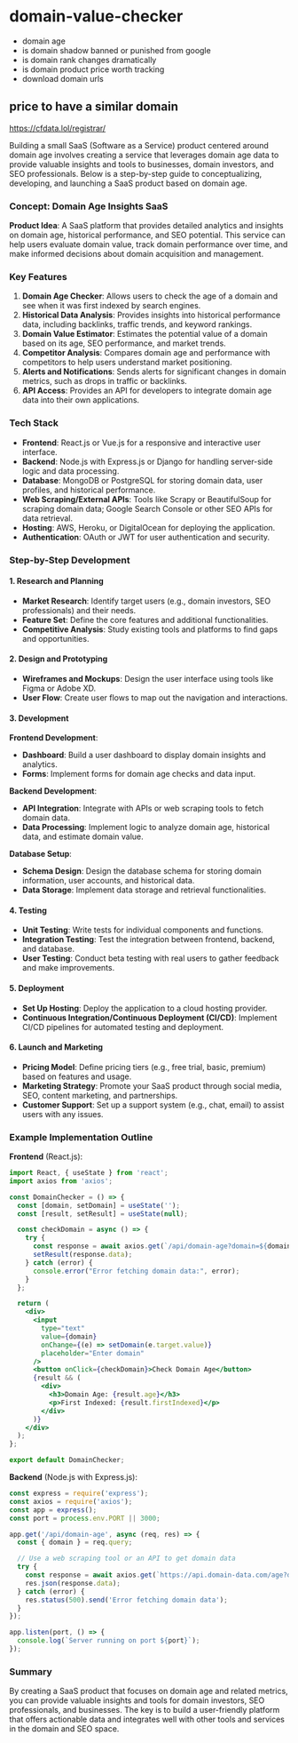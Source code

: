 # domain-value-checker

* domain age 
* is domain shadow banned or punished from google
* is domain rank changes dramatically
* is domain product price worth tracking
* download domain urls 

## price to have a similar domain


https://cfdata.lol/registrar/



Building a small SaaS (Software as a Service) product centered around domain age involves creating a service that leverages domain age data to provide valuable insights and tools to businesses, domain investors, and SEO professionals. Below is a step-by-step guide to conceptualizing, developing, and launching a SaaS product based on domain age.

### Concept: Domain Age Insights SaaS

**Product Idea**: A SaaS platform that provides detailed analytics and insights on domain age, historical performance, and SEO potential. This service can help users evaluate domain value, track domain performance over time, and make informed decisions about domain acquisition and management.

### Key Features

1. **Domain Age Checker**: Allows users to check the age of a domain and see when it was first indexed by search engines.
2. **Historical Data Analysis**: Provides insights into historical performance data, including backlinks, traffic trends, and keyword rankings.
3. **Domain Value Estimator**: Estimates the potential value of a domain based on its age, SEO performance, and market trends.
4. **Competitor Analysis**: Compares domain age and performance with competitors to help users understand market positioning.
5. **Alerts and Notifications**: Sends alerts for significant changes in domain metrics, such as drops in traffic or backlinks.
6. **API Access**: Provides an API for developers to integrate domain age data into their own applications.

### Tech Stack

- **Frontend**: React.js or Vue.js for a responsive and interactive user interface.
- **Backend**: Node.js with Express.js or Django for handling server-side logic and data processing.
- **Database**: MongoDB or PostgreSQL for storing domain data, user profiles, and historical performance.
- **Web Scraping/External APIs**: Tools like Scrapy or BeautifulSoup for scraping domain data; Google Search Console or other SEO APIs for data retrieval.
- **Hosting**: AWS, Heroku, or DigitalOcean for deploying the application.
- **Authentication**: OAuth or JWT for user authentication and security.

### Step-by-Step Development

#### 1. **Research and Planning**

- **Market Research**: Identify target users (e.g., domain investors, SEO professionals) and their needs.
- **Feature Set**: Define the core features and additional functionalities.
- **Competitive Analysis**: Study existing tools and platforms to find gaps and opportunities.

#### 2. **Design and Prototyping**

- **Wireframes and Mockups**: Design the user interface using tools like Figma or Adobe XD.
- **User Flow**: Create user flows to map out the navigation and interactions.

#### 3. **Development**

**Frontend Development**:
   - **Dashboard**: Build a user dashboard to display domain insights and analytics.
   - **Forms**: Implement forms for domain age checks and data input.

**Backend Development**:
   - **API Integration**: Integrate with APIs or web scraping tools to fetch domain data.
   - **Data Processing**: Implement logic to analyze domain age, historical data, and estimate domain value.

**Database Setup**:
   - **Schema Design**: Design the database schema for storing domain information, user accounts, and historical data.
   - **Data Storage**: Implement data storage and retrieval functionalities.

#### 4. **Testing**

- **Unit Testing**: Write tests for individual components and functions.
- **Integration Testing**: Test the integration between frontend, backend, and database.
- **User Testing**: Conduct beta testing with real users to gather feedback and make improvements.

#### 5. **Deployment**

- **Set Up Hosting**: Deploy the application to a cloud hosting provider.
- **Continuous Integration/Continuous Deployment (CI/CD)**: Implement CI/CD pipelines for automated testing and deployment.

#### 6. **Launch and Marketing**

- **Pricing Model**: Define pricing tiers (e.g., free trial, basic, premium) based on features and usage.
- **Marketing Strategy**: Promote your SaaS product through social media, SEO, content marketing, and partnerships.
- **Customer Support**: Set up a support system (e.g., chat, email) to assist users with any issues.

### Example Implementation Outline

**Frontend** (React.js):
```jsx
import React, { useState } from 'react';
import axios from 'axios';

const DomainChecker = () => {
  const [domain, setDomain] = useState('');
  const [result, setResult] = useState(null);

  const checkDomain = async () => {
    try {
      const response = await axios.get(`/api/domain-age?domain=${domain}`);
      setResult(response.data);
    } catch (error) {
      console.error("Error fetching domain data:", error);
    }
  };

  return (
    <div>
      <input 
        type="text" 
        value={domain} 
        onChange={(e) => setDomain(e.target.value)} 
        placeholder="Enter domain" 
      />
      <button onClick={checkDomain}>Check Domain Age</button>
      {result && (
        <div>
          <h3>Domain Age: {result.age}</h3>
          <p>First Indexed: {result.firstIndexed}</p>
        </div>
      )}
    </div>
  );
};

export default DomainChecker;
```

**Backend** (Node.js with Express.js):
```javascript
const express = require('express');
const axios = require('axios');
const app = express();
const port = process.env.PORT || 3000;

app.get('/api/domain-age', async (req, res) => {
  const { domain } = req.query;

  // Use a web scraping tool or an API to get domain data
  try {
    const response = await axios.get(`https://api.domain-data.com/age?domain=${domain}`);
    res.json(response.data);
  } catch (error) {
    res.status(500).send('Error fetching domain data');
  }
});

app.listen(port, () => {
  console.log(`Server running on port ${port}`);
});
```

### Summary

By creating a SaaS product that focuses on domain age and related metrics, you can provide valuable insights and tools for domain investors, SEO professionals, and businesses. The key is to build a user-friendly platform that offers actionable data and integrates well with other tools and services in the domain and SEO space.
